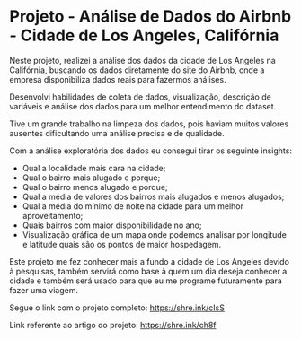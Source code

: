 # Projeto - Análise de Dados do Airbnb - Cidade de Los Angeles, Califórnia

Neste projeto, realizei a análise dos dados da cidade de Los Angeles na Califórnia, buscando os dados diretamente do site do Airbnb, onde a empresa disponibiliza dados reais para fazermos análises.

Desenvolvi habilidades de coleta de dados, visualização, descrição de variáveis e análise dos dados para um melhor entendimento do dataset.

Tive um grande trabalho na limpeza dos dados, pois haviam muitos valores ausentes dificultando uma análise precisa e de qualidade.

Com a análise exploratória dos dados eu consegui tirar os seguinte insights:
* Qual a localidade mais cara na cidade;
* Qual o bairro mais alugado e porque;
* Qual o bairro menos alugado e porque;
* Qual a média de valores dos bairros mais alugados e menos alugados;
* Qual a média do mínimo de noite na cidade para um melhor aproveitamento;
* Quais bairros com maior disponibilidade no ano;
* Visualização gráfica de um mapa onde podemos analisar por longitude e latitude quais são os pontos de maior hospedagem.

Este projeto me fez conhecer mais a fundo a cidade de Los Angeles devido à pesquisas, também servirá como base à quem um dia deseja conhecer a cidade e também será usado para que eu me programe futuramente para fazer uma viagem.

Segue o link com o projeto completo: https://shre.ink/cIsS

Link referente ao artigo do projeto: https://shre.ink/ch8f
